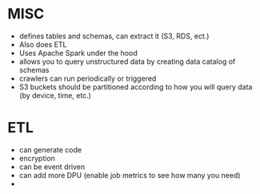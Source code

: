 # MISC

- defines tables and schemas, can extract it (S3, RDS, ect.)
- Also does ETL
- Uses Apache Spark under the hood
- allows you to query unstructured data by creating data catalog of schemas
- crawlers can run periodically or triggered
- S3 buckets should be partitioned according to how you will query data (by device, time, etc.)
 
# ETL
- can generate code 
- encryption
- can be event driven
- can add more DPU (enable job metrics to see how many you need)
- 

